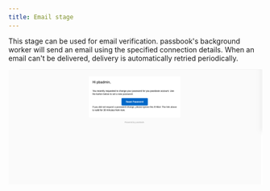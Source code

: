 ```yaml
---
title: Email stage
---
```


This stage can be used for email verification. passbook's background worker will send an email using the specified connection details. When an email can't be delivered, delivery is automatically retried periodically.

![](email-recovery.png)
